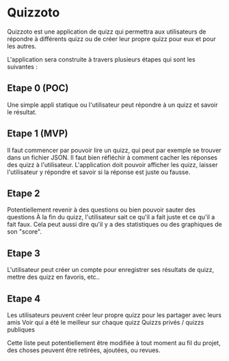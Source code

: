 # Quizzoto
Quizzoto est une application de quizz qui permettra aux utilisateurs de répondre à différents quizz ou de créer leur propre quizz pour eux et pour les autres.

L'application sera construite à travers plusieurs étapes qui sont les suivantes :


## Etape 0 (POC)
Une simple appli statique ou l'utilisateur peut répondre à un quizz et savoir le résultat.

## Etape 1 (MVP)
Il faut commencer par pouvoir lire un quizz, qui peut par exemple se trouver dans un fichier JSON.
Il faut bien réfléchir à comment cacher les réponses des quizz à l'utilisateur.
L'application doit pouvoir afficher les quizz, laisser l'utilisateur y répondre et savoir si la réponse est juste ou fausse.

## Etape 2
Potentiellement revenir à des questions ou bien pouvoir sauter des questions
À la fin du quizz, l'utilisateur sait ce qu'il a fait juste et ce qu'il a fait faux.
Cela peut aussi dire qu'il y a des statistiques ou des graphiques de son "score".

## Etape 3
L'utilisateur peut créer un compte pour enregistrer ses résultats de quizz, mettre des quizz en favoris, etc..

## Etape 4
Les utilisateurs peuvent créer leur propre quizz pour les partager avec leurs amis
Voir qui a été le meilleur sur chaque quizz
Quizzs privés / quizzs publiques



Cette liste peut potentiellement être modifiée à tout moment au fil du projet, des choses peuvent être retirées, ajoutées, ou revues.

